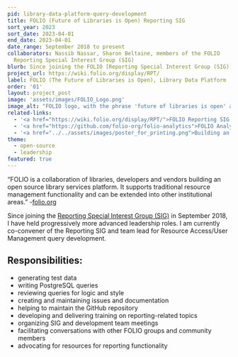```yaml
---
pid: library-data-platform-query-development
title: FOLIO (Future of Libraries is Open) Reporting SIG
sort_year: 2023
sort_date: 2023-04-01
end_date: 2023-04-01
date_range: September 2018 to present
collaborators: Nassib Nassar, Sharon Beltaine, members of the FOLIO
  Reporting Special Interest Group (SIG)
blurb: Since joining the FOLIO [Reporting Special Interest Group (SIG)](https://wiki.folio.org/display/RPT/) in September 2018, I have held progressively more advanced leadership roles. I am currently co-convener of the Reporting SIG and team lead for Resource Access/User Management query development.
project_url: https://wiki.folio.org/display/RPT/
label: FOLIO (The Future of Libraries is Open), Library Data Platform
order: '01'
layout: project_post
image: 'assets/images/FOLIO_Logo.png'
image_alt: "FOLIO logo, with the phrase 'future of libraries is open' and a bee graphic in the corner."
related-links:
  - '<a href="https://wiki.folio.org/display/RPT/">FOLIO Reporting SIG wiki</a>'
  - '<a href="https://github.com/folio-org/folio-analytics">FOLIO Analytics Query Repository</a>'
  - '<a href="../../assets/images/poster_for_printing.png">Building an Open Source Reporting Platform for FOLIO</a> (poster)'
theme: 
  - open-source
  - leadership
featured: true
---
```

“FOLIO is a collaboration of libraries, developers and vendors building an
  open source library services platform. It supports traditional resource management
  functionality and can be extended into other institutional areas.” -[folio.org](https://www.folio.org/)

Since joining the [Reporting Special Interest Group (SIG)](https://wiki.folio.org/display/RPT/) in September 2018, I have held progressively more advanced leadership roles. I am currently co-convener of the Reporting SIG and team lead for Resource Access/User Management query development.

## Responsibilities:

* generating test data
* writing PostgreSQL queries
* reviewing queries for logic and style
* creating and maintaining issues and documentation
* helping to maintain the GitHub repository
* developing and delivering training on reporting-related topics
* organizing SIG and development team meetings
* facilitating conversations with other FOLIO groups and community members
* advocating for resources for reporting functionality




 
